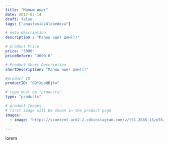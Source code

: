 ```yaml
---
title: "Малыш ищет"
date: 2017-02-14
draft: false
tags: ["anastasia24lebedeva"]

# meta description
description : "Малыш ищет дом)))"

# product Price
price: "3000"
priceBefore: "3600.0"

# Product Short Description
shortDescription: "Малыш ищет дом)))"

#product ID
productID: "BQfXppQBjto"

# type must be "products"
type: "products"

# product Images
# first image will be shown in the product page
images:
  - image: "https://scontent-arn2-2.cdninstagram.com/v/t51.2885-15/e35/16465341_252330775221116_8331310318772813824_n.jpg?tp=1&_nc_ht=scontent-arn2-2.cdninstagram.com&_nc_cat=108&_nc_ohc=jYvAbW_6aeUAX8guz0b&ccb=7-4&oh=8ba8ff1708f1e04db619bdf511f7e951&oe=6083BAAB&ig_cache_key=MTQ0OTk4MTYyMTg5NzE0OTI4OA%3D%3D.2-ccb7-4"

---
```

lorem
